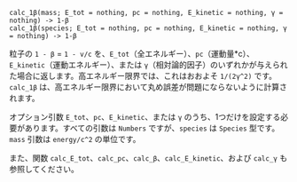 ```
calc_1β(mass; E_tot = nothing, pc = nothing, E_kinetic = nothing, γ = nothing) -> 1-β
calc_1β(species; E_tot = nothing, pc = nothing, E_kinetic = nothing, γ = nothing) -> 1-β
```

粒子の `1 - β` = `1 - v/c` を、`E_tot`（全エネルギー）、`pc`（運動量*c）、`E_kinetic`（運動エネルギー）、または `γ`（相対論的因子）のいずれかが与えられた場合に返します。高エネルギー限界では、これはおおよそ `1/(2γ^2)` です。`calc_1β` は、高エネルギー限界において丸め誤差が問題にならないように計算されます。

オプション引数 `E_tot`、`pc`、`E_kinetic`、または `γ` のうち、1つだけを設定する必要があります。すべての引数は `Numbers` ですが、`species` は `Species` 型です。`mass` 引数は `energy/c^2` の単位です。

また、関数 `calc_E_tot`、`calc_pc`、`calc_β`、`calc_E_kinetic`、および `calc_γ` も参照してください。

